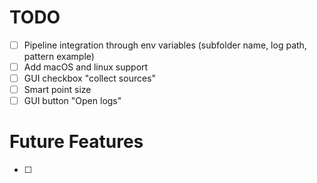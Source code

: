 # TODO

- [ ] Pipeline integration through env variables (subfolder name, log path, pattern example)
- [ ] Add macOS and linux support 
- [ ] GUI checkbox "collect sources"
- [ ] Smart point size
- [ ] GUI button "Open logs"

# Future Features

- [ ] 